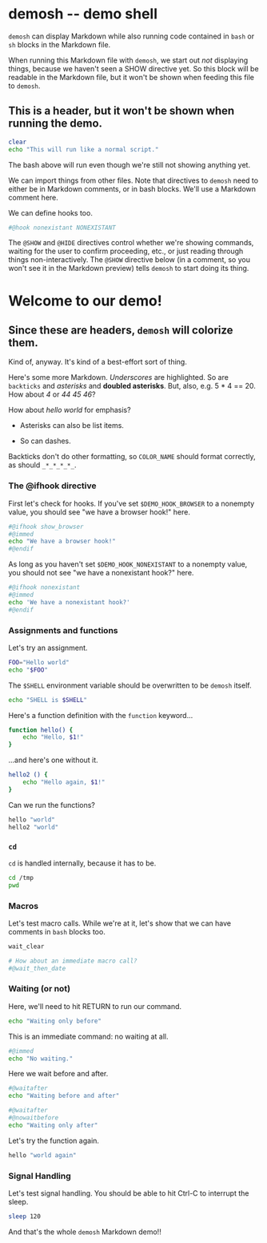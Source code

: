# demosh -- demo shell

`demosh` can display Markdown while also running code contained in `bash`
or `sh` blocks in the Markdown file.

When running this Markdown file with `demosh`, we start out _not_ displaying
things, because we haven't seen a SHOW directive yet. So this block will
be readable in the Markdown file, but it won't be shown when feeding this
file to `demosh`.

## This is a header, but it won't be shown when running the demo.

```bash
clear
echo "This will run like a normal script."
```

The bash above will run even though we're still not showing anything yet.

We can import things from other files. Note that directives to `demosh` need
to either be in Markdown comments, or in bash blocks. We'll use a Markdown
comment here.
<!-- @import macros.sh -->

We can define hooks too.

<!-- @hook show_browser BROWSER -->

```bash
#@hook nonexistant NONEXISTANT
```

The `@SHOW` and `@HIDE` directives control whether we're showing commands,
waiting for the user to confirm proceeding, etc., or just reading through
things non-interactively. The `@SHOW` directive below (in a comment, so you
won't see it in the Markdown preview) tells `demosh` to start doing its thing.

<!-- @SHOW -->

# Welcome to our demo!

## Since these are headers, `demosh` will colorize them.

Kind of, anyway. It's kind of a best-effort sort of thing.

Here's some more Markdown. _Underscores_ are highlighted.
So are `backticks` and *asterisks* and **doubled asterisks**.
But, also, e.g. 5 * 4 == 20.  How about *4* or *44
45 46*?

How about *hello
world* for emphasis?

* Asterisks can also be list items.
- So can dashes.

Backticks don't do other formatting, so `COLOR_NAME` should format correctly,
as should `_*_*_*_*_`.

### The @ifhook directive

First let's check for hooks. If you've set `$DEMO_HOOK_BROWSER` to
a nonempty value, you should see "we have a browser hook!" here.

```bash
#@ifhook show_browser
#@immed
echo "We have a browser hook!"
#@endif
```

As long as you haven't set `$DEMO_HOOK_NONEXISTANT` to a nonempty
value, you should not see "we have a nonexistant hook?" here.

```bash
#@ifhook nonexistant
#@immed
echo 'We have a nonexistant hook?'
#@endif
```

### Assignments and functions

Let's try an assignment.

```bash
FOO="Hello world"
echo "$FOO"
```

The `$SHELL` environment variable should be overwritten to be `demosh` itself.

```bash
echo "SHELL is $SHELL"
```

Here's a function definition with the `function` keyword...

```bash
function hello() {
    echo "Hello, $1!"
}
```

...and here's one without it.

```bash
hello2 () {
    echo "Hello again, $1!"
}
```

Can we run the functions?

```bash
hello "world"
hello2 "world"
```

### `cd`

`cd` is handled internally, because it has to be.

```bash
cd /tmp
pwd
```

### Macros

Let's test macro calls. While we're at it, let's show that we can have
comments in `bash` blocks too.

```bash
wait_clear

# How about an immediate macro call?
#@wait_then_date
```
<!-- @clear -->
### Waiting (or not)

Here, we'll need to hit RETURN to run our command.

```bash
echo "Waiting only before"
```

This is an immediate command: no waiting at all.

```bash
#@immed
echo "No waiting."
```

Here we wait before and after.

```bash
#@waitafter
echo "Waiting before and after"
```

```bash
#@waitafter
#@nowaitbefore
echo "Waiting only after"
```

Let's try the function again.

```bash
hello "world again"
```

### Signal Handling

Let's test signal handling. You should be able to hit
Ctrl-C to interrupt the sleep.

```bash
sleep 120
```

And that's the whole `demosh` Markdown demo!!
